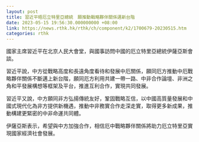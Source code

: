 ```yaml
---
layout: post
title: 習近平晤厄立特里亞總統　願推動戰略夥伴關係邁新台階
date: 2023-05-15 19:56:30.000000000 +08:00
link: https://news.rthk.hk/rthk/ch/component/k2/1700679-20230515.htm
categories: rthk
---
```


國家主席習近平在北京人民大會堂，與國事訪問中國的厄立特里亞總統伊薩亞斯會談。

習近平說，中方從戰略高度和長遠角度看待和發展中厄關係，願同厄方推動中厄戰略夥伴關係不斷邁上新台階，願同厄方利用共建一帶一路、中非合作論壇、非洲之角和平發展構想等框架及平台，推進互利合作，實現共同發展。

習近平又說，中方願同非方弘揚傳統友好，鞏固戰略互信，以中國高質量發展和中國式現代化為非方提供新機遇，推動中非務實合作走深走實，取得更多新成果，推動構建更緊密的中非命運共同體。

伊薩亞斯表示，希望與中方加強合作，相信厄中戰略夥伴關係將助力厄立特里亞實現國家經濟社會發展。
